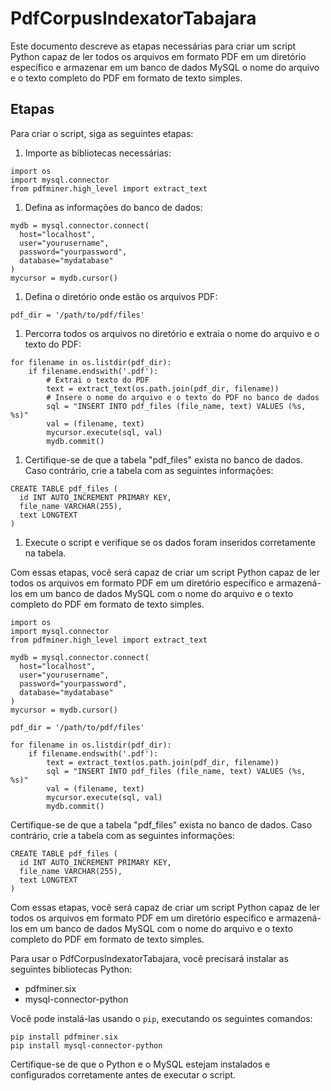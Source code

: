 # PdfCorpusIndexatorTabajara

Este documento descreve as etapas necessárias para criar um script Python capaz de ler todos os arquivos em formato PDF em um diretório específico e armazenar em um banco de dados MySQL o nome do arquivo e o texto completo do PDF em formato de texto simples.

## Etapas

Para criar o script, siga as seguintes etapas:

1. Importe as bibliotecas necessárias:

```
import os
import mysql.connector
from pdfminer.high_level import extract_text

```

1. Defina as informações do banco de dados:

```
mydb = mysql.connector.connect(
  host="localhost",
  user="yourusername",
  password="yourpassword",
  database="mydatabase"
)
mycursor = mydb.cursor()

```

1. Defina o diretório onde estão os arquivos PDF:

```
pdf_dir = '/path/to/pdf/files'

```

1. Percorra todos os arquivos no diretório e extraia o nome do arquivo e o texto do PDF:

```
for filename in os.listdir(pdf_dir):
    if filename.endswith('.pdf'):
        # Extrai o texto do PDF
        text = extract_text(os.path.join(pdf_dir, filename))
        # Insere o nome do arquivo e o texto do PDF no banco de dados
        sql = "INSERT INTO pdf_files (file_name, text) VALUES (%s, %s)"
        val = (filename, text)
        mycursor.execute(sql, val)
        mydb.commit()

```

1. Certifique-se de que a tabela "pdf_files" exista no banco de dados. Caso contrário, crie a tabela com as seguintes informações:

```
CREATE TABLE pdf_files (
  id INT AUTO_INCREMENT PRIMARY KEY,
  file_name VARCHAR(255),
  text LONGTEXT
)

```

1. Execute o script e verifique se os dados foram inseridos corretamente na tabela.

Com essas etapas, você será capaz de criar um script Python capaz de ler todos os arquivos em formato PDF em um diretório específico e armazená-los em um banco de dados MySQL com o nome do arquivo e o texto completo do PDF em formato de texto simples.

```
import os
import mysql.connector
from pdfminer.high_level import extract_text

mydb = mysql.connector.connect(
  host="localhost",
  user="yourusername",
  password="yourpassword",
  database="mydatabase"
)
mycursor = mydb.cursor()

pdf_dir = '/path/to/pdf/files'

for filename in os.listdir(pdf_dir):
    if filename.endswith('.pdf'):
        text = extract_text(os.path.join(pdf_dir, filename))
        sql = "INSERT INTO pdf_files (file_name, text) VALUES (%s, %s)"
        val = (filename, text)
        mycursor.execute(sql, val)
        mydb.commit()

```

Certifique-se de que a tabela "pdf_files" exista no banco de dados. Caso contrário, crie a tabela com as seguintes informações:

```
CREATE TABLE pdf_files (
  id INT AUTO_INCREMENT PRIMARY KEY,
  file_name VARCHAR(255),
  text LONGTEXT
)

```

Com essas etapas, você será capaz de criar um script Python capaz de ler todos os arquivos em formato PDF em um diretório específico e armazená-los em um banco de dados MySQL com o nome do arquivo e o texto completo do PDF em formato de texto simples.

Para usar o PdfCorpusIndexatorTabajara, você precisará instalar as seguintes bibliotecas Python:

- pdfminer.six
- mysql-connector-python

Você pode instalá-las usando o `pip`, executando os seguintes comandos:

```
pip install pdfminer.six
pip install mysql-connector-python

```

Certifique-se de que o Python e o MySQL estejam instalados e configurados corretamente antes de executar o script.
